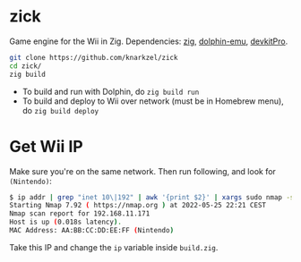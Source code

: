 # zick

Game engine for the Wii in Zig. Dependencies: [zig](https://ziglang.org/),
[dolphin-emu](https://dolphin-emu.org/), [devkitPro](https://devkitpro.org/wiki/Getting_Started).

```bash
git clone https://github.com/knarkzel/zick
cd zick/
zig build
```

- To build and run with Dolphin, do `zig build run`
- To build and deploy to Wii over network (must be in Homebrew menu), do `zig build deploy`

# Get Wii IP

Make sure you're on the same network. Then run following, and look for `(Nintendo)`:

```bash
$ ip addr | grep "inet 10\|192" | awk '{print $2}' | xargs sudo nmap -sn
Starting Nmap 7.92 ( https://nmap.org ) at 2022-05-25 22:21 CEST
Nmap scan report for 192.168.11.171
Host is up (0.018s latency).
MAC Address: AA:BB:CC:DD:EE:FF (Nintendo)
```

Take this IP and change the `ip` variable inside `build.zig`.
